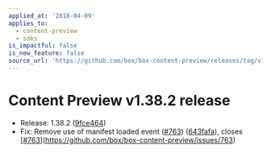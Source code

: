 ```yaml
---
applied_at: '2018-04-09'
applies_to:
  - content-preview
  - sdks
is_impactful: false
is_new_feature: false
source_url: 'https://github.com/box/box-content-preview/releases/tag/v1.38.2'
---
```


# Content Preview v1.38.2 release


* Release: 1.38.2 ([9fce464](https://github.com/box/box-content-preview/commit[9fce464](https://github.com/box/box-content-preview/commit/9fce464)))
* Fix: Remove use of manifest loaded event ([#763](https://github.com/box/box-content-preview/pull/763)) ([643fafa](https://github.com/box/box-content-preview/commit[643fafa](https://github.com/box/box-content-preview/commit/643fafa))), closes [[#763](https://github.com/box/box-content-preview/pull/763)](https://github.com/box/box-content-preview/issues/763)



